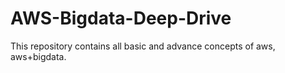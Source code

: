 # AWS-Bigdata-Deep-Drive
This repository contains all basic and advance concepts of aws, aws+bigdata.
